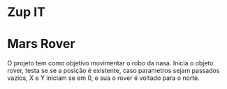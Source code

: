 # Zup IT
# Mars Rover
O projeto tem como objetivo movimentar o robo da nasa.
Inicia o objeto rover, testa se se a posição é existente, caso parametros sejam passados vazios, X e Y iniciam se em 0, e sua o rover é voltado para o norte.
